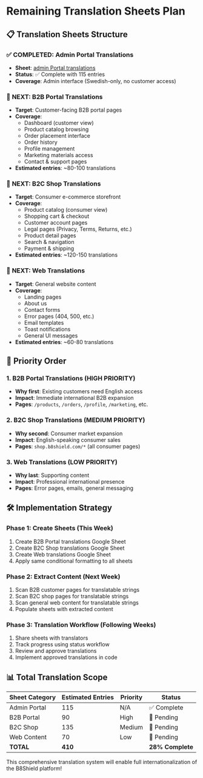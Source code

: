 # Remaining Translation Sheets Plan

## 📋 Translation Sheets Structure

### ✅ **COMPLETED: Admin Portal Translations**
- **Sheet**: [admin Portal translations](https://docs.google.com/spreadsheets/d/1KUyrNujoFGQScQaiivK6ZH5H8ISSVK6onZnjXeiah3g/edit?gid=0#gid=0)
- **Status**: ✅ Complete with 115 entries
- **Coverage**: Admin interface (Swedish-only, no customer access)

### 🔄 **NEXT: B2B Portal Translations**
- **Target**: Customer-facing B2B portal pages
- **Coverage**: 
  - Dashboard (customer view)
  - Product catalog browsing
  - Order placement interface
  - Order history
  - Profile management
  - Marketing materials access
  - Contact & support pages
- **Estimated entries**: ~80-100 translations

### 🔄 **NEXT: B2C Shop Translations**
- **Target**: Consumer e-commerce storefront
- **Coverage**:
  - Product catalog (consumer view)
  - Shopping cart & checkout
  - Customer account pages
  - Legal pages (Privacy, Terms, Returns, etc.)
  - Product detail pages
  - Search & navigation
  - Payment & shipping
- **Estimated entries**: ~120-150 translations

### 🔄 **NEXT: Web Translations**
- **Target**: General website content
- **Coverage**:
  - Landing pages
  - About us
  - Contact forms
  - Error pages (404, 500, etc.)
  - Email templates
  - Toast notifications
  - General UI messages
- **Estimated entries**: ~60-80 translations

## 🎯 **Priority Order**

### 1. **B2B Portal Translations** (HIGH PRIORITY)
- **Why first**: Existing customers need English access
- **Impact**: Immediate international B2B expansion
- **Pages**: `/products`, `/orders`, `/profile`, `/marketing`, etc.

### 2. **B2C Shop Translations** (MEDIUM PRIORITY)
- **Why second**: Consumer market expansion
- **Impact**: English-speaking consumer sales
- **Pages**: `shop.b8shield.com/*` (all consumer pages)

### 3. **Web Translations** (LOW PRIORITY)
- **Why last**: Supporting content
- **Impact**: Professional international presence
- **Pages**: Error pages, emails, general messaging

## 🛠 **Implementation Strategy**

### Phase 1: Create Sheets (This Week)
1. Create B2B Portal translations Google Sheet
2. Create B2C Shop translations Google Sheet  
3. Create Web translations Google Sheet
4. Apply same conditional formatting to all sheets

### Phase 2: Extract Content (Next Week)
1. Scan B2B customer pages for translatable strings
2. Scan B2C shop pages for translatable strings
3. Scan general web content for translatable strings
4. Populate sheets with extracted content

### Phase 3: Translation Workflow (Following Weeks)
1. Share sheets with translators
2. Track progress using status workflow
3. Review and approve translations
4. Implement approved translations in code

## 📊 **Total Translation Scope**

| Sheet Category | Estimated Entries | Priority | Status |
|---------------|------------------|----------|---------|
| Admin Portal | 115 | N/A | ✅ Complete |
| B2B Portal | 90 | High | 🔄 Pending |
| B2C Shop | 135 | Medium | 🔄 Pending |
| Web Content | 70 | Low | 🔄 Pending |
| **TOTAL** | **410** | | **28% Complete** |

This comprehensive translation system will enable full internationalization of the B8Shield platform! 